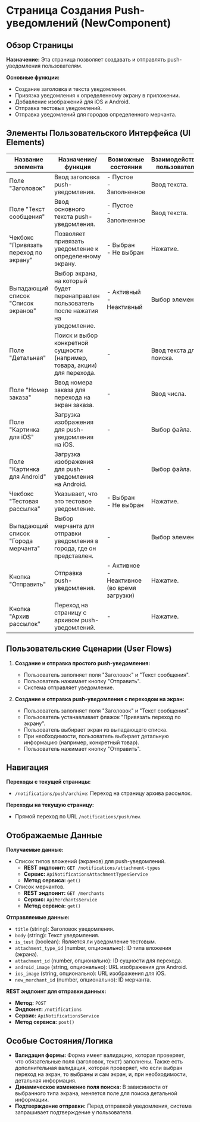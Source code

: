 # Страница Создания Push-уведомлений (NewComponent)

## Обзор Страницы

**Назначение:** Эта страница позволяет создавать и отправлять push-уведомления пользователям.

**Основные функции:**
-   Создание заголовка и текста уведомления.
-   Привязка уведомления к определенному экрану в приложении.
-   Добавление изображений для iOS и Android.
-   Отправка тестовых уведомлений.
-   Отправка уведомлений для городов определенного мерчанта.

## Элементы Пользовательского Интерфейса (UI Elements)

| Название элемента | Назначение/функция | Возможные состояния | Взаимодействие пользователя |
| --- | --- | --- | --- |
| Поле "Заголовок" | Ввод заголовка push-уведомления. | - Пустое<br>- Заполненное | Ввод текста. |
| Поле "Текст сообщения" | Ввод основного текста push-уведомления. | - Пустое<br>- Заполненное | Ввод текста. |
| Чекбокс "Привязать переход по экрану" | Позволяет привязать уведомление к определенному экрану. | - Выбран<br>- Не выбран | Нажатие. |
| Выпадающий список "Список экранов" | Выбор экрана, на который будет перенаправлен пользователь после нажатия на уведомление. | - Активный<br>- Неактивный | Выбор элемента. |
| Поле "Детальная" | Поиск и выбор конкретной сущности (например, товара, акции) для перехода. | - | Ввод текста для поиска. |
| Поле "Номер заказа" | Ввод номера заказа для перехода на экран заказа. | - | Ввод числа. |
| Поле "Картинка для iOS" | Загрузка изображения для push-уведомления на iOS. | - | Выбор файла. |
| Поле "Картинка для Android" | Загрузка изображения для push-уведомления на Android. | - | Выбор файла. |
| Чекбокс "Тестовая рассылка" | Указывает, что это тестовое уведомление. | - Выбран<br>- Не выбран | Нажатие. |
| Выпадающий список "Города мерчанта" | Выбор мерчанта для отправки уведомления в города, где он представлен. | - | Выбор элемента. |
| Кнопка "Отправить" | Отправка push-уведомления. | - Активное<br>- Неактивное (во время загрузки) | Нажатие. |
| Кнопка "Архив рассылок" | Переход на страницу с архивом push-уведомлений. | - | Нажатие. |

## Пользовательские Сценарии (User Flows)

1.  **Создание и отправка простого push-уведомления:**
    -   Пользователь заполняет поля "Заголовок" и "Текст сообщения".
    -   Пользователь нажимает кнопку "Отправить".
    -   Система отправляет уведомление.

2.  **Создание и отправка push-уведомления с переходом на экран:**
    -   Пользователь заполняет поля "Заголовок" и "Текст сообщения".
    -   Пользователь устанавливает флажок "Привязать переход по экрану".
    -   Пользователь выбирает экран из выпадающего списка.
    -   При необходимости, пользователь выбирает детальную информацию (например, конкретный товар).
    -   Пользователь нажимает кнопку "Отправить".

## Навигация

**Переходы с текущей страницы:**
-   `/notifications/push/archive`: Переход на страницу архива рассылок.

**Переходы на текущую страницу:**
-   Прямой переход по URL `/notifications/push/new`.

## Отображаемые Данные

**Получаемые данные:**
-   Список типов вложений (экранов) для push-уведомлений.
    -   **REST эндпоинт:** `GET /notifications/attachment-types`
    -   **Сервис:** `ApiNotificationsAttachmentTypesService`
    -   **Метод сервиса:** `get()`
-   Список мерчантов.
    -   **REST эндпоинт:** `GET /merchants`
    -   **Сервис:** `ApiMerchantsService`
    -   **Метод сервиса:** `get()`

**Отправляемые данные:**
-   `title` (string): Заголовок уведомления.
-   `body` (string): Текст уведомления.
-   `is_test` (boolean): Является ли уведомление тестовым.
-   `attachment_type_id` (number, опционально): ID типа вложения (экрана).
-   `attachment_id` (number, опционально): ID сущности для перехода.
-   `android_image` (string, опционально): URL изображения для Android.
-   `ios_image` (string, опционально): URL изображения для iOS.
-   `new_merchant_id` (number, опционально): ID мерчанта.

**REST эндпоинт для отправки данных:**
-   **Метод:** `POST`
-   **Эндпоинт:** `/notifications`
-   **Сервис:** `ApiNotificationsService`
-   **Метод сервиса:** `post()`

## Особые Состояния/Логика

-   **Валидация формы:** Форма имеет валидацию, которая проверяет, что обязательные поля (заголовок, текст) заполнены. Также есть дополнительная валидация, которая проверяет, что если выбран переход на экран, то выбраны и сам экран, и, при необходимости, детальная информация.
-   **Динамическое изменение поля поиска:** В зависимости от выбранного типа экрана, меняется поле для поиска детальной информации.
-   **Подтверждение отправки:** Перед отправкой уведомления, система запрашивает подтверждение у пользователя.
